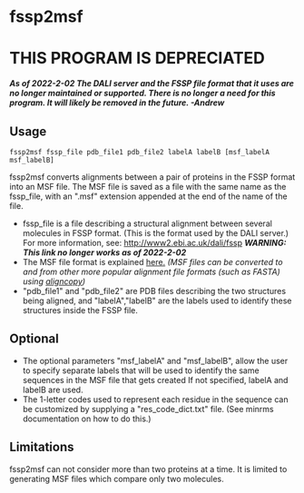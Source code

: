 fssp2msf
========

# THIS PROGRAM IS DEPRECIATED

***As of 2022-2-02 The DALI server and the FSSP file format that it uses
are no longer maintained or supported.
There is no longer a need for this program.
It will likely be removed in the future.
-Andrew***


## Usage

```
fssp2msf fssp_file pdb_file1 pdb_file2 labelA labelB [msf_labelA msf_labelB]
```
fssp2msf converts alignments between a pair of proteins in the
FSSP format into an MSF file.
The MSF file is saved as a file with the same name as the fssp_file,
with an ".msf" extension appended at the end of the name of the file.
- fssp_file is a file describing a structural alignment between several
  molecules in FSSP format.  (This is the format used by the DALI
  server.)  For more information, see: http://www2.ebi.ac.uk/dali/fssp
  ***WARNING: This link no longer works as of 2022-2-02***
- The MSF file format is explained
  [here.](http://rothlab.ucdavis.edu/genhelp/chapter_2_using_sequences.html#_Specifying_RSF_Files)
 *(MSF files can be converted to and from other
 more popular alignment file formats (such as FASTA) using
[aligncopy](http://emboss.sourceforge.net/apps/cvs/emboss/apps/aligncopy.html))*
- "pdb_file1" and "pdb_file2" are PDB files describing the two
  structures being aligned, and "labelA","labelB" are the
  labels used to identify these structures inside the FSSP file.


## Optional
- The optional parameters "msf_labelA" and "msf_labelB",
  allow the user to specify separate labels that will be used to
  identify the same sequences in the MSF file that gets created
  If not specified, labelA and labelB are used.
- The 1-letter codes used to represent each residue in the sequence
  can be customized by supplying a "res_code_dict.txt" file.
  (See minrms documentation on how to do this.)


## Limitations

fssp2msf can not consider more than two proteins at a time.
It is limited to generating MSF files which compare only two molecules.
